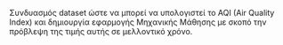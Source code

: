 Συνδυασμός dataset ώστε να μπορεί να υπολογιστεί το AQI (Air Quality Index) και δημιουργία εφαρμογής Μηχανικής Μάθησης με σκοπό την πρόβλεψη της τιμής αυτής σε μελλοντικό χρόνο.

